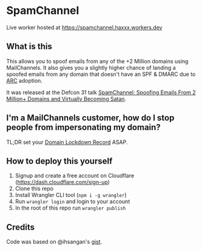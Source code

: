 # SpamChannel

Live worker hosted at https://spamchannel.haxxx.workers.dev

## What is this

This allows you to spoof emails from any of the +2 Million domains using MailChannels. It also gives you a slightly higher chance of landing a spoofed emails from any domain that doesn't have an SPF & DMARC due to [ARC](https://www.rfc-editor.org/rfc/rfc8617.html#) adoption.

It was released at the Defcon 31 talk [SpamChannel: Spoofing Emails From 2 Million+ Domains and Virtually Becoming Satan](https://forum.defcon.org/node/245722).

## I'm a MailChannels customer, how do I stop people from impersonating my domain?

TL;DR set your [Domain Lockdown Record](https://support.mailchannels.com/hc/en-us/articles/16918954360845) ASAP.

## How to deploy this yourself

1. Signup and create a free account on Cloudflare (https://dash.cloudflare.com/sign-up)
2. Clone this repo
3. Install Wrangler CLI tool (`npm i -g wrangler`)
4. Run `wrangler login` and login to your account
5. In the root of this repo run `wrangler publish`

## Credits

Code was based on @ihsangan's [gist](https://gist.github.com/ihsangan/6111b59b9a7b022b5897d28d8454ad8d).
